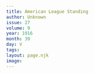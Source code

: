```yaml
---
title: American League Standing
author: Unknown
issue: 27
volume: 9
year: 1916
month: 39
day: V
tags:
layout: page.njk
image:
---
```


